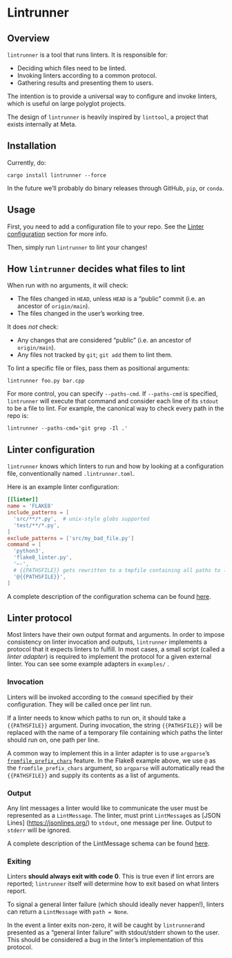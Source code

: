 # Lintrunner
## Overview
`lintrunner` is a tool that runs linters. It is responsible for:
- Deciding which files need to be linted.
- Invoking linters according to a common protocol.
- Gathering results and presenting them to users.

The intention is to provide a universal way to configure and invoke linters, which is useful on large polyglot projects.

The design of `lintrunner` is heavily inspired by `linttool`, a project that exists internally at Meta.

## Installation
Currently, do:
```
cargo install lintrunner --force
```

In the future we’ll probably do binary releases through GitHub, `pip`, or `conda`.
## Usage
First, you need to add a configuration file to your repo. See the [Linter configuration](#linter-configuration) section for more info.

Then, simply run `lintrunner` to lint your changes!

## How `lintrunner` decides what files to lint
When run with no arguments, it will check:
- The files changed in `HEAD`, unless `HEAD` is a “public” commit (i.e. an ancestor of `origin/main`).
- The files changed in the user’s working tree.

It does *not* check:
- Any changes that are considered “public” (i.e. an ancestor of `origin/main`).
- Any files not tracked by `git`; `git add` them to lint them.

To lint a specific file or files, pass them as positional arguments:
```
lintrunner foo.py bar.cpp
```

For more control, you can specify  `--paths-cmd`. If `--paths-cmd` is specified, `lintrunner` will execute that command and consider each line of its `stdout` to be a file to lint. For example, the canonical way to check every path in the repo is:
```
lintrunner --paths-cmd='git grep -Il .'
```

## Linter configuration
`lintrunner` knows which linters to run and how by looking at a configuration file, conventionally named `.lintrunner.toml`.

Here is an example linter configuration:

```toml
[[linter]]
name = 'FLAKE8'
include_patterns = [
  'src/**/*.py',  # unix-style globs supported
  'test/**/*.py',
]
exclude_patterns = ['src/my_bad_file.py']
command = [
  'python3',
  'flake8_linter.py',
  '—-',
  # {{PATHSFILE}} gets rewritten to a tmpfile containing all paths to lint
  '@{{PATHSFILE}}',
]
```

A complete description of the configuration schema can be found [here](https://docs.rs/lintrunner/latest/lintrunner/lint_config/struct.LintConfig.html).

## Linter protocol
Most linters have their own output format and arguments. In order to impose consistency on linter invocation and outputs, `lintrunner` implements a protocol that it expects linters to fulfill. In most cases, a small script (called a *linter adapter*) is required to implement the protocol for a given external linter. You can see some example adapters in  `examples/` .

### Invocation
Linters will be invoked according to the `command` specified by their configuration. They will be called once per lint run.

If a linter needs to know which paths to run on, it should take a `{{PATHSFILE}}` argument. During invocation, the string `{{PATHSFILE}}` will be replaced with the name of a temporary file containing which paths the linter should run on, one path per line.

A common way to implement this in a linter adapter is to use `argparse`’s [`fromfile_prefix_chars`](https://docs.python.org/3/library/argparse.html#fromfile-prefix-chars) feature. In the Flake8 example above, we use `@` as the `fromfile_prefix_chars` argument, so `argparse` will automatically read the `{{PATHSFILE}}` and supply its contents as a list of arguments.

### Output
Any lint messages a linter would like to communicate the user must be represented as a `LintMessage`. The linter, must print `LintMessage`s  as [JSON Lines] (https://jsonlines.org/) to `stdout`, one message per line. Output to `stderr` will be ignored.

A complete description of the LintMessage schema can be found [here](https://docs.rs/lintrunner/latest/lintrunner/lint_message/struct.LintMessage.html).

### Exiting
Linters **should always exit with code 0**. This is true even if lint errors are reported; `lintrunner` itself will determine how to exit based on what linters report.

To signal a general linter failure (which should ideally never happen!), linters can return a `LintMessage` with `path = None`.

In the event a linter exits non-zero, it will be caught by `lintrunner`and presented as a “general linter failure” with stdout/stderr shown to the user. This should be considered a bug in the linter’s implementation of this protocol.
